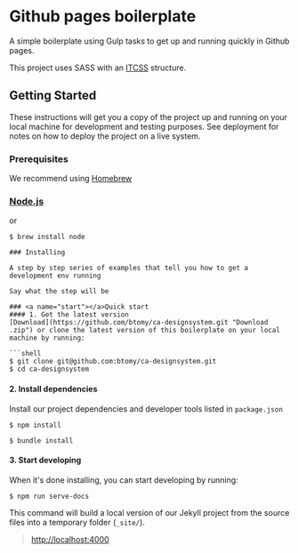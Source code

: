 # Github pages boilerplate

A simple boilerplate using Gulp tasks to get up and running quickly in Github pages.

This project uses SASS with an [ITCSS](https://www.xfive.co/blog/itcss-scalable-maintainable-css-architecture/) structure.

## Getting Started


These instructions will get you a copy of the project up and running on your local machine for development and testing purposes. See deployment for notes on how to deploy the project on a live system.

### Prerequisites

We recommend using [Homebrew](http://brew.sh/ "Homebrew")

### [Node.js](https://nodejs.org/en/ "Node.js") 

or 

```shell
$ brew install node

### Installing

A step by step series of examples that tell you how to get a development env running

Say what the step will be

### <a name="start"></a>Quick start  
#### 1. Get the latest version  
[Download](https://github.com/btomy/ca-designsystem.git "Download .zip") or clone the latest version of this boilerplate on your local machine by running:

```shell
$ git clone git@github.com:btomy/ca-designsystem.git   
$ cd ca-designsystem
```

#### 2. Install dependencies
Install our project dependencies and developer tools listed in `package.json`
```shell
$ npm install 
```

```shell
$ bundle install 
```

#### 3. Start developing
When it's done installing, you can start developing by running:  

```shell
$ npm run serve-docs
```
This command will build a local version of our Jekyll project from the source files into a temporary folder (`_site/`). 

> [http://localhost:4000](http://localhost:4000)
